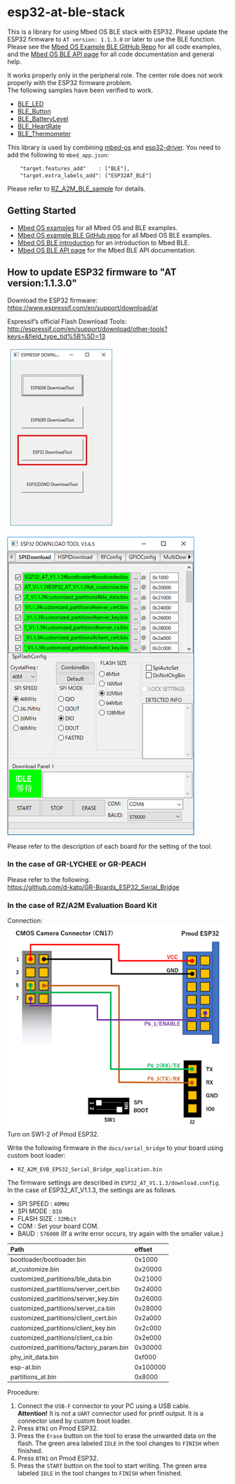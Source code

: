# esp32-at-ble-stack
This is a library for using Mbed OS BLE stack with ESP32. Please update the ESP32 firmware to ``AT version: 1.1.3.0`` or later to use the BLE function.  
Please see the [Mbed OS Example BLE GitHub Repo](https://github.com/ARMmbed/mbed-os-example-ble) for all code examples, and the [Mbed OS BLE API page](https://os.mbed.com/docs/latest/apis/bluetooth.html) for all code documentation and general help.

It works properly only in the peripheral role. The center role does not work properly with the ESP32 firmware problem.  
The following samples have been verified to work.  
- [BLE_LED](https://github.com/ARMmbed/mbed-os-example-ble/blob/master/BLE_LED)
- [BLE_Button](https://github.com/ARMmbed/mbed-os-example-ble/blob/master/BLE_Button)  
- [BLE_BatteryLevel](https://github.com/ARMmbed/mbed-os-example-ble/blob/master/BLE_BatteryLevel)  
- [BLE_HeartRate](https://github.com/ARMmbed/mbed-os-example-ble/blob/master/BLE_HeartRate)  
- [BLE_Thermometer](https://github.com/ARMmbed/mbed-os-example-ble/blob/master/BLE_Thermometer)  


This library is used by combining [mbed-os](https://github.com/ARMmbed/mbed-os) and [esp32-driver](https://github.com/d-kato/esp32-driver). You need to add the following to ``mbed_app.json``:  
```
    "target.features_add"    : ["BLE"],
    "target.extra_labels_add": ["ESP32AT_BLE"]
```
Please refer to [RZ_A2M_BLE_sample](https://github.com/d-kato/RZ_A2M_BLE_sample) for details.  

## Getting Started
* [Mbed OS examples](https://os.mbed.com/teams/mbed-os-examples/) for all Mbed OS and BLE examples.
* [Mbed OS example BLE GitHub repo](https://github.com/ARMmbed/mbed-os-example-ble) for all Mbed OS BLE examples.
* [Mbed OS BLE introduction](https://os.mbed.com/docs/latest/apis/ble.html) for an introduction to Mbed BLE.
* [Mbed OS BLE API page](https://os.mbed.com/docs/latest/apis/bluetooth.html) for the Mbed BLE API documentation.


## How to update ESP32 firmware to "AT version:1.1.3.0"

Download the ESP32 firmware:  
https://www.espressif.com/en/support/download/at

Espressif’s official Flash Download Tools:  
http://espressif.com/en/support/download/other-tools?keys=&field_type_tid%5B%5D=13

![](docs/img/esp32_tool_1.jpg)  

![](docs/img/esp32_tool_2.png)  

Please refer to the description of each board for the setting of the tool.  

### In the case of GR-LYCHEE or GR-PEACH
Please refer to the following.  
https://github.com/d-kato/GR-Boards_ESP32_Serial_Bridge

### In the case of RZ/A2M Evaluation Board Kit
Connection:  
![](docs/img/pin_setting_fw_update.png)  
Turn on SW1-2 of Pmod ESP32.  

Write the following firmware in the ``docs/serial_bridge`` to your board using custom boot loader:  
- ``RZ_A2M_EVB_EPS32_Serial_Bridge_application.bin``  

The firmware settings are described in ``ESP32_AT_V1.1.3/download.config``.  
In the case of ESP32_AT_V1.1.3, the settings are as follows.  
* SPI SPEED : ``40MHz``
* SPI MODE : ``DIO``
* FLASH SIZE : ``32Mbit``
* COM : Set your board COM.
* BAUD : ``576000`` (If a write error occurs, try again with the smaller value.)  

|Path                                   |offset  |
|:--------------------------------------|:-------|
|bootloader/bootloader.bin              |0x1000  |
|at_customize.bin                       |0x20000 |
|customized_partitions/ble_data.bin     |0x21000 |
|customized_partitions/server_cert.bin  |0x24000 |
|customized_partitions/server_key.bin   |0x26000 |
|customized_partitions/server_ca.bin    |0x28000 |
|customized_partitions/client_cert.bin  |0x2a000 |
|customized_partitions/client_key.bin   |0x2c000 |
|customized_partitions/client_ca.bin    |0x2e000 |
|customized_partitions/factory_param.bin|0x30000 |
|phy_init_data.bin                      |0xf000  |
|esp-at.bin                             |0x100000|
|partitions_at.bin                      |0x8000  |

Procedure:  
1. Connect the ``USB-F`` connector to your PC using a USB cable.  
   **Attention!** It is not a ``UART`` connector used for printf output. It is a connector used by custom boot loader.  
2. Press ``BTN1`` on Pmod ESP32.  
3. Press the ``Erase`` button on the tool to erase the unwanted data on the flash. The green area labeled ``IDLE`` in the tool changes to ``FINISH`` when finished.  
4. Press ``BTN1`` on Pmod ESP32.  
5. Press the ``START`` button on the tool to start writing. The green area labeled ``IDLE`` in the tool changes to ``FINISH`` when finished.  
